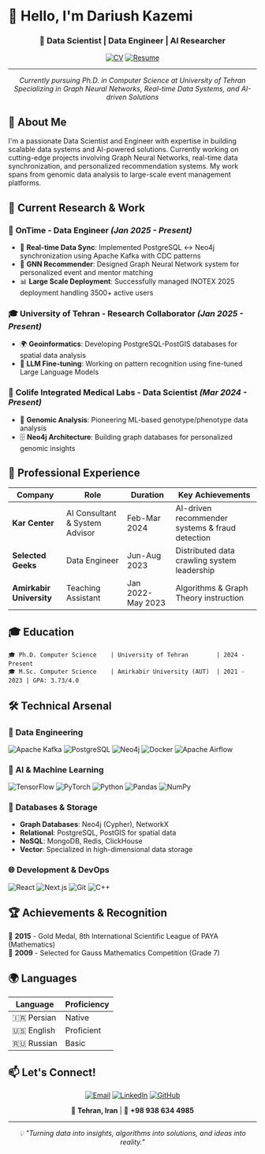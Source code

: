 # 👋 Hello, I'm Dariush Kazemi

<div align="center">

### 🚀 Data Scientist | Data Engineer | AI Researcher

[![CV](https://img.shields.io/badge/📄_Academic_CV-Download-blue?style=for-the-badge)](./CV.pdf)
[![Resume](https://img.shields.io/badge/📋_Professional_Resume-Download-green?style=for-the-badge)](./Resume.pdf)

---

*Currently pursuing Ph.D. in Computer Science at University of Tehran*  
*Specializing in Graph Neural Networks, Real-time Data Systems, and AI-driven Solutions*

</div>

## 🎯 About Me

I'm a passionate Data Scientist and Engineer with expertise in building scalable data systems and AI-powered solutions. Currently working on cutting-edge projects involving Graph Neural Networks, real-time data synchronization, and personalized recommendation systems. My work spans from genomic data analysis to large-scale event management platforms.

## 🔬 Current Research & Work

### 🏢 **OnTime** - Data Engineer *(Jan 2025 - Present)*
- 🔄 **Real-time Data Sync**: Implemented PostgreSQL ↔ Neo4j synchronization using Apache Kafka with CDC patterns
- 🧠 **GNN Recommender**: Designed Graph Neural Network system for personalized event and mentor matching
- 📊 **Large Scale Deployment**: Successfully managed INOTEX 2025 deployment handling 3500+ active users

### 🎓 **University of Tehran** - Research Collaborator *(Jan 2025 - Present)*
- 🌍 **Geoinformatics**: Developing PostgreSQL-PostGIS databases for spatial data analysis
- 🤖 **LLM Fine-tuning**: Working on pattern recognition using fine-tuned Large Language Models

### 🧬 **Colife Integrated Medical Labs** - Data Scientist *(Mar 2024 - Present)*
- 🔬 **Genomic Analysis**: Pioneering ML-based genotype/phenotype data analysis
- 🗄️ **Neo4j Architecture**: Building graph databases for personalized genomic insights

## 💼 Professional Experience

| Company | Role | Duration | Key Achievements |
|---------|------|----------|------------------|
| **Kar Center** | AI Consultant & System Advisor | Feb-Mar 2024 | AI-driven recommender systems & fraud detection |
| **Selected Geeks** | Data Engineer | Jun-Aug 2023 | Distributed data crawling system leadership |
| **Amirkabir University** | Teaching Assistant | Jan 2022-May 2023 | Algorithms & Graph Theory instruction |

## 🎓 Education

```
🎓 Ph.D. Computer Science    | University of Tehran        | 2024 - Present
🎓 M.Sc. Computer Science    | Amirkabir University (AUT)  | 2021 - 2023 | GPA: 3.73/4.0
```

## 🛠️ Technical Arsenal

### 🔧 **Data Engineering**
![Apache Kafka](https://img.shields.io/badge/Apache%20Kafka-231F20?style=flat-square&logo=apache-kafka&logoColor=white)
![PostgreSQL](https://img.shields.io/badge/PostgreSQL-316192?style=flat-square&logo=postgresql&logoColor=white)
![Neo4j](https://img.shields.io/badge/Neo4j-018bff?style=flat-square&logo=neo4j&logoColor=white)
![Docker](https://img.shields.io/badge/Docker-2496ED?style=flat-square&logo=docker&logoColor=white)
![Apache Airflow](https://img.shields.io/badge/Airflow-017CEE?style=flat-square&logo=Apache%20Airflow&logoColor=white)

### 🤖 **AI & Machine Learning**
![TensorFlow](https://img.shields.io/badge/TensorFlow-FF6F00?style=flat-square&logo=tensorflow&logoColor=white)
![PyTorch](https://img.shields.io/badge/PyTorch-EE4C2C?style=flat-square&logo=pytorch&logoColor=white)
![Python](https://img.shields.io/badge/Python-3776AB?style=flat-square&logo=python&logoColor=white)
![Pandas](https://img.shields.io/badge/Pandas-150458?style=flat-square&logo=pandas&logoColor=white)
![NumPy](https://img.shields.io/badge/NumPy-013243?style=flat-square&logo=numpy&logoColor=white)

### 💾 **Databases & Storage**
- **Graph Databases**: Neo4j (Cypher), NetworkX
- **Relational**: PostgreSQL, PostGIS for spatial data
- **NoSQL**: MongoDB, Redis, ClickHouse
- **Vector**: Specialized in high-dimensional data storage

### 🌐 **Development & DevOps**
![React](https://img.shields.io/badge/React-20232A?style=flat-square&logo=react&logoColor=61DAFB)
![Next.js](https://img.shields.io/badge/Next.js-000000?style=flat-square&logo=next.js&logoColor=white)
![Git](https://img.shields.io/badge/Git-F05032?style=flat-square&logo=git&logoColor=white)
![C++](https://img.shields.io/badge/C++-00599C?style=flat-square&logo=cplusplus&logoColor=white)

## 🏆 Achievements & Recognition

🥇 **2015** - Gold Medal, 8th International Scientific League of PAYA (Mathematics)  
🎯 **2009** - Selected for Gauss Mathematics Competition (Grade 7)

## 🌍 Languages

| Language | Proficiency |
|----------|-------------|
| 🇮🇷 Persian | Native |
| 🇺🇸 English | Proficient |
| 🇷🇺 Russian | Basic |

## 📫 Let's Connect!

<div align="center">

[![Email](https://img.shields.io/badge/Email-D14836?style=for-the-badge&logo=gmail&logoColor=white)](mailto:dariushkazemi77@gmail.com)
[![LinkedIn](https://img.shields.io/badge/LinkedIn-0077B5?style=for-the-badge&logo=linkedin&logoColor=white)](https://linkedin.com/in/dariush-kazemi)
[![GitHub](https://img.shields.io/badge/GitHub-100000?style=for-the-badge&logo=github&logoColor=white)](https://github.com/zalius)

📍 **Tehran, Iran** | 📱 **+98 938 634 4985**

</div>

---

<div align="center">
<i>💡 "Turning data into insights, algorithms into solutions, and ideas into reality."</i>
</div>